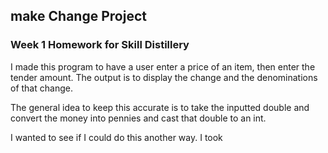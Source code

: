 ## make Change Project

### Week 1 Homework for  Skill Distillery

I made this program to have a user enter a price of an item, then enter the tender amount. The output is to display the change and the denominations of that change.

The general idea to keep this accurate is to take the inputted double and convert the money into pennies and cast that double to an int. 

I wanted to see if I could do this another way. I took 
